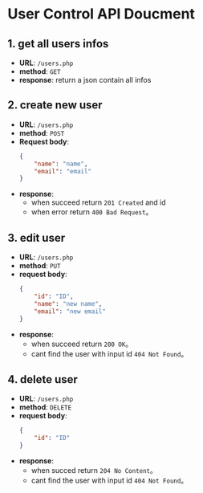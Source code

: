 # User Control API Doucment

## 1. get all users infos

- **URL**: `/users.php`
- **method**: `GET`
- **response**: return a json contain all infos

## 2. create new user

- **URL**: `/users.php`
- **method**: `POST`
- **Request body**:
    ```json
    {
        "name": "name",
        "email": "email"
    }
    ```
- **response**:
    - when succeed return `201 Created` and id
    - when error return `400 Bad Request`。

## 3.  edit user

- **URL**: `/users.php`
- **method**: `PUT`
- **request body**:
    ```json
    {
        "id": "ID",
        "name": "new name",
        "email": "new email"
    }
    ```
- **response**:
    - when succeed return `200 OK`。
    - cant find the user with input id `404 Not Found`。

## 4. delete user

- **URL**: `/users.php`
- **method**: `DELETE`
- **request body**:
    ```json
    {
        "id": "ID"
    }
    ```
- **response**:
    - when succed return `204 No Content`。
    - cant find the user with input id `404 Not Found`。
